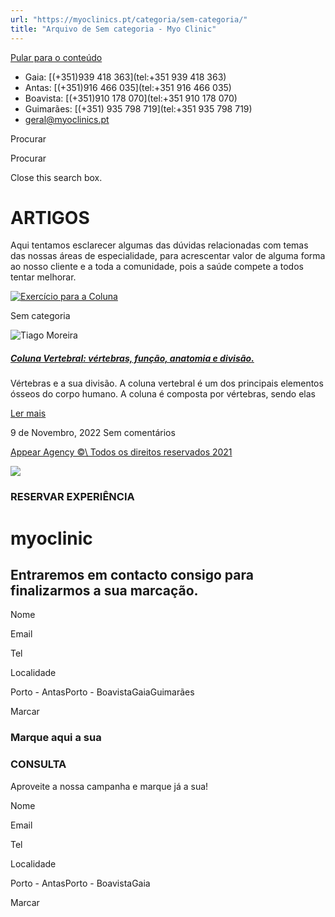 ```yaml
---
url: "https://myoclinics.pt/categoria/sem-categoria/"
title: "Arquivo de Sem categoria - Myo Clinic"
---
```


[Pular para o conteúdo](https://myoclinics.pt/categoria/sem-categoria/#content)

- Gaia: [(+351)939 418 363](tel:+351 939 418 363)
- Antas: [(+351)916 466 035](tel:+351 916 466 035)
- Boavista: [(+351)910 178 070](tel:+351 910 178 070)
- Guimarães: [(+351) 935 798 719](tel:+351  935 798 719)
- [geral@myoclinics.pt](mailto:geral@myoclinics.pt)

Procurar

Procurar

Close this search box.

# ARTIGOS

Aqui tentamos esclarecer algumas das dúvidas relacionadas com temas das nossas áreas de especialidade, para acrescentar valor de alguma forma ao nosso cliente e a toda a comunidade, pois a saúde compete a todos tentar melhorar.

[![Exercício para a Coluna](https://myoclinics.pt/wp-content/uploads/2021/03/myo-exerci%CC%81cio-cli%CC%81nico-3.jpg)](https://myoclinics.pt/coluna-vertebral-vertebras-funcao-anatomia-e-divisao/)

Sem categoria

![Tiago Moreira](https://secure.gravatar.com/avatar/b23eeb589f7e50d45710e730381ce634551849f9551c2689f6b783a8e46c3d09?s=256&d=mm&r=g)

##### [Coluna Vertebral: vértebras, função, anatomia e divisão.](https://myoclinics.pt/coluna-vertebral-vertebras-funcao-anatomia-e-divisao/)

Vértebras e a sua divisão. A coluna vertebral é um dos principais elementos ósseos do corpo humano. A coluna é composta por vértebras, sendo elas

[Ler mais](https://myoclinics.pt/coluna-vertebral-vertebras-funcao-anatomia-e-divisao/)

9 de Novembro, 2022
Sem comentários

[Appear Agency ©\\
Todos os direitos reservados 2021](http://www.appearagency.pt/)

![](https://myoclinics.pt/wp-content/uploads/2019/11/logo-exerciciocomsaude2_270x.png)

### RESERVAR EXPERIÊNCIA

# myoclinic

## Entraremos em contacto consigo para finalizarmos a sua marcação.

Nome

Email

Tel

Localidade

Porto - AntasPorto - BoavistaGaiaGuimarães

Marcar

### Marque aqui a sua

### CONSULTA

Aproveite a nossa campanha e marque já a sua!

Nome

Email

Tel

Localidade

Porto - AntasPorto - BoavistaGaia

Marcar